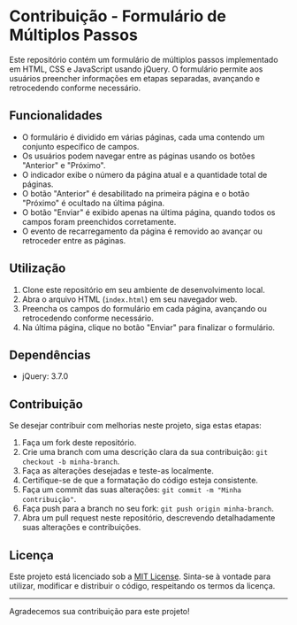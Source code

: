 # Contribuição - Formulário de Múltiplos Passos

Este repositório contém um formulário de múltiplos passos implementado em HTML, CSS e JavaScript usando jQuery. O formulário permite aos usuários preencher informações em etapas separadas, avançando e retrocedendo conforme necessário. 

## Funcionalidades

- O formulário é dividido em várias páginas, cada uma contendo um conjunto específico de campos.
- Os usuários podem navegar entre as páginas usando os botões "Anterior" e "Próximo".
- O indicador exibe o número da página atual e a quantidade total de páginas.
- O botão "Anterior" é desabilitado na primeira página e o botão "Próximo" é ocultado na última página.
- O botão "Enviar" é exibido apenas na última página, quando todos os campos foram preenchidos corretamente.
- O evento de recarregamento da página é removido ao avançar ou retroceder entre as páginas.

## Utilização

1. Clone este repositório em seu ambiente de desenvolvimento local.
2. Abra o arquivo HTML (`index.html`) em seu navegador web.
3. Preencha os campos do formulário em cada página, avançando ou retrocedendo conforme necessário.
4. Na última página, clique no botão "Enviar" para finalizar o formulário.

## Dependências

- jQuery: 3.7.0

## Contribuição

Se desejar contribuir com melhorias neste projeto, siga estas etapas:

1. Faça um fork deste repositório.
2. Crie uma branch com uma descrição clara da sua contribuição: `git checkout -b minha-branch`.
3. Faça as alterações desejadas e teste-as localmente.
4. Certifique-se de que a formatação do código esteja consistente.
5. Faça um commit das suas alterações: `git commit -m "Minha contribuição"`.
6. Faça push para a branch no seu fork: `git push origin minha-branch`.
7. Abra um pull request neste repositório, descrevendo detalhadamente suas alterações e contribuições.

## Licença

Este projeto está licenciado sob a [MIT License](LICENSE). Sinta-se à vontade para utilizar, modificar e distribuir o código, respeitando os termos da licença.

---
Agradecemos sua contribuição para este projeto!
